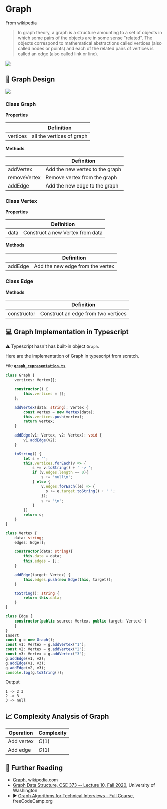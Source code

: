 # Graph

From wikipedia

> In graph theory, a graph is a structure amounting to a set of objects in which some pairs of the objects are in some sense "related". The objects correspond to mathematical abstractions called vertices (also called nodes or points) and each of the related pairs of vertices is called an edge (also called link or line).

![](../abstract/data-structures/graph.png)


## 🎨 Graph Design

![](images/graph.png)

### Class Graph

**Properties**

|             | Definition                             |
|-------------|----------------------------------------|
| vertices    | all the vertices of graph              |

**Methods**

|                 | Definition                                      |
|-----------------|-------------------------------------------------|
| addVertex       | Add the new vertex to the graph                 |
| removeVertex    | Remove vertex from the graph                    |
| addEdge         | Add the new edge to the graph                   |

### Class Vertex

**Properties**

|             | Definition                             |
|-------------|----------------------------------------|
| data        | Construct a new Vertex from data       |

**Methods**

|                 | Definition                              |
|-----------------|-----------------------------------------|
| addEdge         | Add the new edge from the vertex        |

### Class Edge

**Methods**

|                 | Definition                                      |
|-----------------|-------------------------------------------------|
| constructor     | Construct an edge from two vertices             |

## 💻 Graph Implementation in Typescript

⚠️ Typescript hasn't has built-in object `Graph`.

Here are the implementation of Graph in typescript from scratch.

File [**`graph_representation.ts`**](code/graph_representation.ts)

```ts
class Graph {
    vertices: Vertex[];

    constructor() {
        this.vertices = [];
    };

    addVertex(data: string): Vertex {
        const vertex = new Vertex(data);
        this.vertices.push(vertex);
        return vertex;
    }

    addEdge(v1: Vertex, v2: Vertex): void {
        v1.addEdge(v2);
    }

    toString() {
        let s = '';
        this.vertices.forEach(v => {
            s += v.toString() + ' -> ';
            if (v.edges.length == 0){
                s += 'null\n';
            } else {
                v.edges.forEach((e) => {
                  s += e.target.toString() + ' ';
                });
                s += '\n';
            }
        })
        return s;
    }
}

class Vertex {
    data: string;
    edges: Edge[];

    constructor(data: string){
        this.data = data;
        this.edges = [];
    }

    addEdge(target: Vertex) {
        this.edges.push(new Edge(this, target));
    }

    toString(): string {
        return this.data;
    }
}

class Edge {
    constructor(public source: Vertex, public target: Vertex) {
    }
}
Insert
const g = new Graph();
const v1: Vertex = g.addVertex("1");
const v2: Vertex = g.addVertex("2");
const v3: Vertex = g.addVertex("3");
g.addEdge(v1, v2);
g.addEdge(v1, v3);
g.addEdge(v2, v3);
console.log(g.toString());
```

Output

```
1 -> 2 3 
2 -> 3 
3 -> null
```

## 📈 Complexity Analysis of Graph


| Operation       | Complexity          |
|-----------------|---------------------|
| Add vertex      | $O(1)$              |
| Add edge        | $O(1)$              |

## 🔗 Further Reading

* [Graph](https://en.wikipedia.org/wiki/Graph_(discrete_mathematics)), wikipedia.com
* [Graph Data Structure, CSE 373 -- Lecture 10, Fall 2020](https://www.youtube.com/watch?v=Sjk0xqWWPCc&list=PLOtl7M3yp-DX6ic0HGT0PUX_wiNmkWkXx&index=11&ab_channel=StevenSkiena), University of Washington
* ▶️ [Graph Algorithms for Technical Interviews - Full Course](https://www.youtube.com/watch?v=tWVWeAqZ0WU&t=1s&ab_channel=freeCodeCamp.org), freeCodeCamp.org
